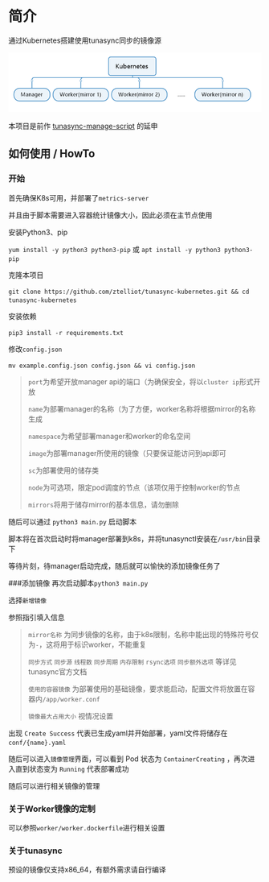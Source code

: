# 简介
   通过Kubernetes搭建使用tunasync同步的镜像源

   ![img.png](img/1.png)

   本项目是前作 [tunasync-manage-script](https://github.com/ztelliot/tunasync-manage-script) 的延申

## 如何使用 / HowTo

   ### 开始
   首先确保K8s可用，并部署了`metrics-server`
   
   并且由于脚本需要进入容器统计镜像大小，因此必须在主节点使用
   
   安装Python3、pip
   
   `yum install -y python3 python3-pip`
   或
   `apt install -y python3 python3-pip`
   
   克隆本项目
   
   `git clone https://github.com/ztelliot/tunasync-kubernetes.git && cd tunasync-kubernetes`

   安装依赖
   
   `pip3 install -r requirements.txt`

   修改`config.json`

   `mv example.config.json config.json && vi config.json`

   > `port`为希望开放manager api的端口（为确保安全，将以`cluster ip`形式开放
   >
   > `name`为部署manager的名称（为了方便，worker名称将根据mirror的名称生成
   > 
   > `namespace`为希望部署manager和worker的命名空间
   > 
   > `image`为部署manager所使用的镜像（只要保证能访问到api即可
   > 
   > `sc`为部署使用的储存类
   > 
   > `node`为可选项，限定pod调度的节点（该项仅用于控制worker的节点
   > 
   > `mirrors`将用于储存mirror的基本信息，请勿删除
   
   随后可以通过 `python3 main.py` 启动脚本

   脚本将在首次启动时将manager部署到k8s，并将tunasynctl安装在`/usr/bin`目录下

   等待片刻，待manager启动完成，随后就可以愉快的添加镜像任务了

   ###添加镜像
   再次启动脚本`python3 main.py`

   选择`新增镜像`

   参照指引填入信息

   > `mirror名称` 为同步镜像的名称，由于k8s限制，名称中能出现的特殊符号仅为`-`，这将用于标识worker，不能重复
   > 
   > `同步方式` `同步源` `线程数` `同步周期` `内存限制` `rsync选项` `同步额外选项` 等详见tunasync官方文档
   > 
   > `使用的容器镜像` 为部署使用的基础镜像，要求能启动，配置文件将放置在容器内`/app/worker.conf`
   > 
   > `镜像最大占用大小` 视情况设置

   出现 `Create Success` 代表已生成yaml并开始部署，yaml文件将储存在 `conf/{name}.yaml`   

   随后可以进入`镜像管理`界面，可以看到 Pod 状态为 `ContainerCreating` ，再次进入直到状态变为 `Running` 代表部署成功

   随后可以进行相关镜像的管理
   
   ### 关于Worker镜像的定制
   可以参照`worker/worker.dockerfile`进行相关设置

   ### 关于tunasync
   预设的镜像仅支持x86_64，有额外需求请自行编译
